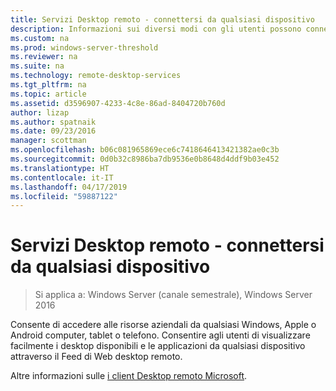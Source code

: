 ```yaml
---
title: Servizi Desktop remoto - connettersi da qualsiasi dispositivo
description: Informazioni sui diversi modi con gli utenti possono connettersi a Desktop remoto.
ms.custom: na
ms.prod: windows-server-threshold
ms.reviewer: na
ms.suite: na
ms.technology: remote-desktop-services
ms.tgt_pltfrm: na
ms.topic: article
ms.assetid: d3596907-4233-4c8e-86ad-8404720b760d
author: lizap
ms.author: spatnaik
ms.date: 09/23/2016
manager: scottman
ms.openlocfilehash: b06c081965869ece6c7418646413421382ae0c3b
ms.sourcegitcommit: 0d0b32c8986ba7db9536e0b8648d4ddf9b03e452
ms.translationtype: HT
ms.contentlocale: it-IT
ms.lasthandoff: 04/17/2019
ms.locfileid: "59887122"
---
```

# <a name="remote-desktop-services---connect-from-any-device"></a>Servizi Desktop remoto - connettersi da qualsiasi dispositivo

>Si applica a: Windows Server (canale semestrale), Windows Server 2016

Consente di accedere alle risorse aziendali da qualsiasi Windows, Apple o Android computer, tablet o telefono. Consentire agli utenti di visualizzare facilmente i desktop disponibili e le applicazioni da qualsiasi dispositivo attraverso il Feed di Web desktop remoto.

Altre informazioni sulle [i client Desktop remoto Microsoft](clients/remote-desktop-clients.md).